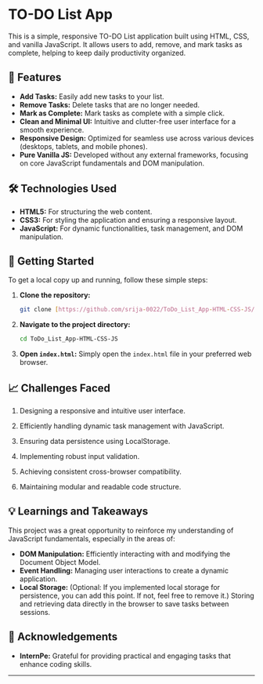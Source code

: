 # TO-DO List App

This is a simple, responsive TO-DO List application built using HTML, CSS, and vanilla JavaScript. It allows users to add, remove, and mark tasks as complete, helping to keep daily productivity organized.

## 🚀 Features

* **Add Tasks:** Easily add new tasks to your list.
* **Remove Tasks:** Delete tasks that are no longer needed.
* **Mark as Complete:** Mark tasks as complete with a simple click.
* **Clean and Minimal UI:** Intuitive and clutter-free user interface for a smooth experience.
* **Responsive Design:** Optimized for seamless use across various devices (desktops, tablets, and mobile phones).
* **Pure Vanilla JS:** Developed without any external frameworks, focusing on core JavaScript fundamentals and DOM manipulation.

## 🛠️ Technologies Used

* **HTML5:** For structuring the web content.
* **CSS3:** For styling the application and ensuring a responsive layout.
* **JavaScript:** For dynamic functionalities, task management, and DOM manipulation.

## 📂 Getting Started

To get a local copy up and running, follow these simple steps:

1.  **Clone the repository:**
    ```bash
    git clone [https://github.com/srija-0022/ToDo_List_App-HTML-CSS-JS/edit/main/README.md]
    ```
2.  **Navigate to the project directory:**
    ```bash
    cd ToDo_List_App-HTML-CSS-JS
    ```
3.  **Open `index.html`:**
    Simply open the `index.html` file in your preferred web browser.
## 📈 Challenges Faced
1.   Designing a responsive and intuitive user interface.

2.  Efficiently handling dynamic task management with JavaScript.

3.  Ensuring data persistence using LocalStorage.

4.  Implementing robust input validation.

5.  Achieving consistent cross-browser compatibility.

6. Maintaining modular and readable code structure.

## 💡 Learnings and Takeaways

This project was a great opportunity to reinforce my understanding of JavaScript fundamentals, especially in the areas of:

* **DOM Manipulation:** Efficiently interacting with and modifying the Document Object Model.
* **Event Handling:** Managing user interactions to create a dynamic application.
* **Local Storage:** (Optional: If you implemented local storage for persistence, you can add this point. If not, feel free to remove it.) Storing and retrieving data directly in the browser to save tasks between sessions.

## 🙏 Acknowledgements

* **InternPe:** Grateful for providing practical and engaging tasks that enhance coding skills.

---
